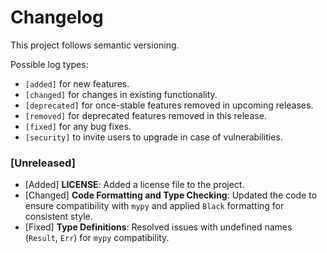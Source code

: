 # Changelog

This project follows semantic versioning.

Possible log types:

- `[added]` for new features.
- `[changed]` for changes in existing functionality.
- `[deprecated]` for once-stable features removed in upcoming releases.
- `[removed]` for deprecated features removed in this release.
- `[fixed]` for any bug fixes.
- `[security]` to invite users to upgrade in case of vulnerabilities.


### [Unreleased]

- [Added] **LICENSE**: Added a license file to the project.
- [Changed] **Code Formatting and Type Checking**: Updated the code to ensure compatibility with `mypy` and applied `Black` formatting for consistent style.
- [Fixed] **Type Definitions**: Resolved issues with undefined names (`Result`, `Err`) for `mypy` compatibility.
